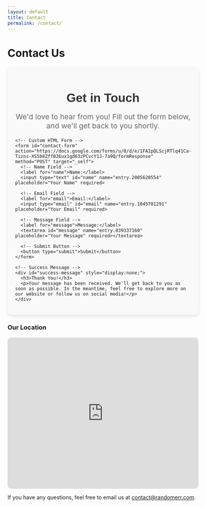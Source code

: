 ```yaml
---
layout: default
title: Contact
permalink: /contact/
---
```


# Contact Us

<main>
  <div class="form-container">
    <h2>Get in Touch</h2>
    <p class="form-description">We'd love to hear from you! Fill out the form below, and we'll get back to you shortly.</p>

    <!-- Custom HTML Form -->
    <form id="contact-form" action="https://docs.google.com/forms/u/0/d/e/1FAIpQLScjRTlq41Ca-Tizns-XS5b8ZffB26ux1gd63zPCvcY1J-7a9Q/formResponse" method="POST" target="_self">
      <!-- Name Field -->
      <label for="name">Name:</label>
      <input type="text" id="name" name="entry.2005620554" placeholder="Your Name" required>

      <!-- Email Field -->
      <label for="email">Email:</label>
      <input type="email" id="email" name="entry.1045781291" placeholder="Your Email" required>

      <!-- Message Field -->
      <label for="message">Message:</label>
      <textarea id="message" name="entry.839337160" placeholder="Your Message" required></textarea>

      <!-- Submit Button -->
      <button type="submit">Submit</button>
    </form>

    <!-- Success Message -->
    <div id="success-message" style="display:none;">
      <h3>Thank You!</h3>
      <p>Your message has been received. We'll get back to you as soon as possible. In the meantime, feel free to explore more on our website or follow us on social media!</p>
    </div>
  </div>

  <div class="google-map-container">
    <h3>Our Location</h3>
    <iframe id="google-map" class="google-map" src="https://www.google.com/maps/embed/v1/place?key=AIzaSyCNCmAGyN4bJYu5qeLgbASzZafm-M5TA_o&amp;language=en&amp;zoom=16&amp;q=942%20Meldon%20Ave%20Donora%2C%20PA%2015033" allowfullscreen="" title="Location on map"></iframe>
  </div>

  <div class="contact-email">
    <p>If you have any questions, feel free to email us at <a href="mailto:contact@randomerr.com">contact@randomerr.com</a>.</p>
  </div>

  <style>
    /* Container for the form */
    .form-container {
      max-width: 800px;
      margin: 0 auto;
      padding: 20px;
      background-color: #f9f9f9;
      border-radius: 10px;
      box-shadow: 0 4px 8px rgba(0, 0, 0, 0.1);
    }

    /* Form heading */
    .form-container h2 {
      font-family: 'Arial', sans-serif;
      font-size: 2rem;
      color: #333;
      text-align: center;
      margin-bottom: 10px;
    }

    /* Description text */
    .form-description {
      font-size: 1.2rem;
      color: #666;
      text-align: center;
      margin-bottom: 20px;
    }

    /* Success message */
    #success-message {
      text-align: center;
      color: #28a745;
      font-size: 1.2rem;
      margin-top: 20px;
    }

    /* Google Map */
    .google-map-container {
      margin-top: 20px;
    }

    .google-map {
      width: 100%;
      height: 400px;
      border: none;
      border-radius: 10px;
    }

    /* Input Fields */
    label {
      display: block;
      margin-bottom: 5px;
      font-weight: bold;
    }

    input[type="text"], input[type="email"], textarea {
      width: 100%;
      padding: 10px;
      margin-bottom: 20px;
      border: 1px solid #ccc;
      border-radius: 5px;
      font-size: 1rem;
      font-family: 'Arial', sans-serif;
    }

    button {
      padding: 10px 20px;
      background-color: #28a745;
      color: white;
      border: none;
      border-radius: 5px;
      font-size: 1rem;
      cursor: pointer;
    }

    button:hover {
      background-color: #218838;
    }

    /* Responsive adjustments */
    @media (max-width: 768px) {
      .form-container {
        padding: 15px;
      }

      .form-container h2 {
        font-size: 1.5rem;
      }

      .form-description {
        font-size: 1rem;
      }

      .google-map {
        height: 300px;
      }
    }
  </style>

  <script>
    document.getElementById('contact-form').addEventListener('submit', function(e) {
      e.preventDefault();  // Prevent default form submission

      // Prepare form data for submission
      const form = e.target;
      const formData = new FormData(form);

      // Submit form data to Google Forms
      fetch(form.action, {
        method: 'POST',
        body: formData,
        mode: 'no-cors'  // Avoid CORS issues
      }).then(() => {
        // Hide the form and show the success message
        form.style.display = 'none';
        document.getElementById('success-message').style.display = 'block';
      }).catch((error) => {
        console.error('Error!', error.message);
      });
    });
  </script>
</main>
